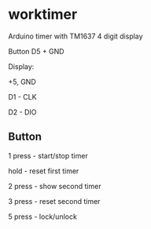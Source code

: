 # worktimer

Arduino timer with TM1637 4 digit display

Button D5 + GND

Display:

+5, GND

D1 - CLK

D2 - DIO

## Button

1 press - start/stop timer

hold - reset first timer

2 press - show second timer

3 press - reset second timer

5 press - lock/unlock
